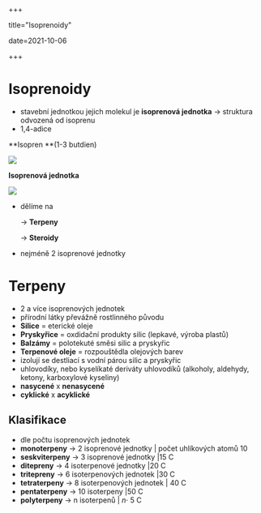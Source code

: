 +++

title="Isoprenoidy"

date=2021-10-06

+++

# Isoprenoidy

- stavební jednotkou jejich molekul je **isoprenová jednotka** $\to$ struktura odvozená od isoprenu
- 1,4-adice 

**Isopren **(1-3 butdien)

![](https://encrypted-tbn0.gstatic.com/images?q=tbn:ANd9GcQZnlJlg4SI75wGS1VZkLPxkDnTale0ZNKScA&usqp=CAU)

**Isoprenová jednotka**

![](https://www.chemicalbook.com/NewsImg/2020-02-24/20202241222514378.png)

- dělíme na

  $\to$ **Terpeny**

  $\to$ **Steroidy**

- nejméně 2 isoprenové jednotky

# Terpeny

- 2 a více isoprenových jednotek
- přírodní látky převážně rostlinného původu
- **Silice** = eterické oleje
- **Pryskyřice** = oxdidační produkty silic (lepkavé, výroba plastů)
- **Balzámy** = polotekuté směsi silic a pryskyřic
- **Terpenové oleje** = rozpouštědla olejových barev
- izolují se destliací s vodní párou silic a pryskyřic
- uhlovodíky, nebo kyselíkaté deriváty uhlovodíků (alkoholy, aldehydy, ketony, karboxylové kyseliny)
- **nasycené** x **nenasycené**
- **cyklické** x **acyklické**

## Klasifikace

- dle počtu isoprenových jednotek
- **monoterpeny** $\to$ 2 isoprenové jednotky | počet uhlíkových atomů 10
- **seskviterpeny** $\to$ 3 isoprenové jednotky |15 C
- **ditepreny** $\to$ 4 isoterpenové jednotky |20 C
- **tritepreny** $\to$ 6 isoterpenových jednotek |30 C
- **tetraterpeny** $\to$ 8 isoterpenových jednotek | 40 C
- **pentaterpeny** $\to$ 10 isoterpeny |50 C
- **polyterpeny** $\to$ n isoterpenů | $n\cdot$ 5 C

